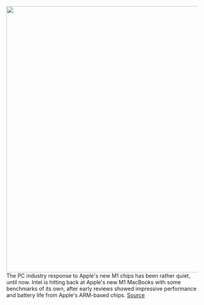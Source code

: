 <img src='https://cdn.vox-cdn.com/thumbor/vdAU3_Y1Z4bIUs8OsM2j6JUDa7s=/0x0:2040x1360/1200x800/filters:focal(857x517:1183x843)/cdn.vox-cdn.com/uploads/chorus_image/image/68785676/vpavic_4291_20201113_0366.0.0.jpg' width='700px' /><br/>
The PC industry response to Apple's new M1 chips has been rather quiet, until now. Intel is hitting back at Apple's new M1 MacBooks with some benchmarks of its own, after early reviews showed impressive performance and battery life from Apple's ARM-based chips.
<a href='https://www.theverge.com/2021/2/8/22272041/intel-apple-macbook-m1-performance-benchmarks-processors'> Source <a/>